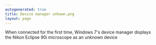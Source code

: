 ```yaml
---
autogenerated: true
title: Device manager unkown.png
layout: page
---
```


When connected for the first time, Windows 7's device manager displays
the Nikon Eclipse 90i microscope as an unknown device

